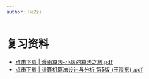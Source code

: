 ```yaml
---
author: HeZzz
---
```


# 复习资料

- [点击下载 | 漫画算法-小灰的算法之旅.pdf](https://cs-speedrun.github.io/cs-speedrun-documents/%E7%AE%97%E6%B3%95%E8%AE%BE%E8%AE%A1%E4%B8%8E%E5%88%86%E6%9E%90/%E5%A4%8D%E4%B9%A0%E8%B5%84%E6%96%99/%E6%BC%AB%E7%94%BB%E7%AE%97%E6%B3%95-%E5%B0%8F%E7%81%B0%E7%9A%84%E7%AE%97%E6%B3%95%E4%B9%8B%E6%97%85.pdf)
- [点击下载 | 计算机算法设计与分析 第5版 (王晓东) .pdf](https://cs-speedrun.github.io/cs-speedrun-documents/%E7%AE%97%E6%B3%95%E8%AE%BE%E8%AE%A1%E4%B8%8E%E5%88%86%E6%9E%90/%E5%A4%8D%E4%B9%A0%E8%B5%84%E6%96%99/%E8%AE%A1%E7%AE%97%E6%9C%BA%E7%AE%97%E6%B3%95%E8%AE%BE%E8%AE%A1%E4%B8%8E%E5%88%86%E6%9E%90%20%E7%AC%AC5%E7%89%88%20%28%E7%8E%8B%E6%99%93%E4%B8%9C%29%20.pdf)